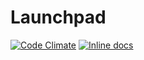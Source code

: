 # Launchpad

[![Code Climate](https://codeclimate.com/github/lexun/swg-launchpad/badges/gpa.svg)](https://codeclimate.com/github/lexun/swg-launchpad)
[![Inline docs](http://inch-ci.org/github/lexun/swg-launchpad.svg?branch=master)](http://inch-ci.org/github/lexun/swg-launchpad)
